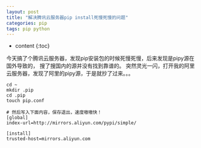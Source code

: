 ```yaml
---
layout: post
title: "解决腾讯云服务器pip install死慢死慢的问题"
categories: pip
tags: pip python
---
```


* content
{:toc}

今天搞了个腾讯云服务器，发现pip安装包的时候死慢死慢，后来发现是pipy源在国外导致的， 搜了搜国内的源并没有找到靠谱的。
突然灵光一闪，打开我的阿里云服务器，发现了阿里的pipy源，于是就抄了过来。。。

```
cd ~
mkdir .pip
cd .pip
touch pip.conf

# 然后写入下面内容，保存退出，速度嗷嗷快！
[global]
index-url=http://mirrors.aliyun.com/pypi/simple/

[install]
trusted-host=mirrors.aliyun.com
```
